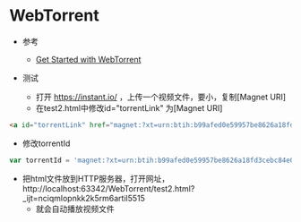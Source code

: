 # WebTorrent
- 参考
    - [Get Started with WebTorrent](https://webtorrent.io/intro)

- 测试
    - 打开 https://instant.io/ ，上传一个视频文件，要小，复制[Magnet URI]
    - 在test2.html中修改id="torrentLink" 为[Magnet URI]
```html
<a id="torrentLink" href="magnet:?xt=urn:btih:b99afed0e59957be8626a18fd3cebc84e06d4604&dn=banana.mp4&tr=udp%3A%2F%2Fexplodie.org%3A6969&tr=udp%3A%2F%2Ftracker.coppersurfer.tk%3A6969&tr=udp%3A%2F%2Ftracker.empire-js.us%3A1337&tr=udp%3A%2F%2Ftracker.leechers-paradise.org%3A6969&tr=udp%3A%2F%2Ftracker.opentrackr.org%3A1337&tr=wss%3A%2F%2Ftracker.btorrent.xyz&tr=wss%3A%2F%2Ftracker.fastcast.nz&tr=wss%3A%2F%2Ftracker.openwebtorrent.com">banana.torrent</a>
``` 
- 修改torrentId    
```javascript
var torrentId = 'magnet:?xt=urn:btih:b99afed0e59957be8626a18fd3cebc84e06d4604&dn=banana.mp4&tr=udp%3A%2F%2Fexplodie.org%3A6969&tr=udp%3A%2F%2Ftracker.coppersurfer.tk%3A6969&tr=udp%3A%2F%2Ftracker.empire-js.us%3A1337&tr=udp%3A%2F%2Ftracker.leechers-paradise.org%3A6969&tr=udp%3A%2F%2Ftracker.opentrackr.org%3A1337&tr=wss%3A%2F%2Ftracker.btorrent.xyz&tr=wss%3A%2F%2Ftracker.fastcast.nz&tr=wss%3A%2F%2Ftracker.openwebtorrent.com'
```    
- 把html文件放到HTTP服务器，打开网址，http://localhost:63342/WebTorrent/test2.html?_ijt=nciqmlopnkk2k5rm6artil5515
    - 就会自动播放视频文件